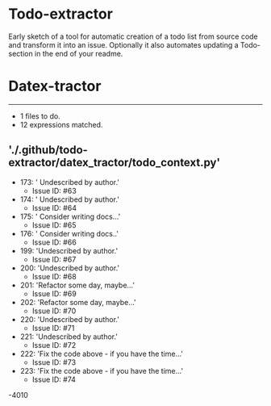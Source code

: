# Todo-extractor
Early sketch of a tool for automatic creation of a todo list from source code and transform it into an issue. Optionally it also automates updating a Todo-section in the end of your readme.

# Datex-tractor
---
- 1 files to do.
- 12 expressions matched.

## './.github/todo-extractor/datex_tractor/todo_context.py'
- 173: ' Undescribed by author.'
  - Issue ID: #63
- 174: ' Undescribed by author.'
  - Issue ID: #64
- 175: ' Consider writing docs...'
  - Issue ID: #65
- 176: ' Consider writing docs..'
  - Issue ID: #66
- 199: 'Undescribed by author.'
  - Issue ID: #67
- 200: 'Undescribed by author.'
  - Issue ID: #68
- 201: 'Refactor some day, maybe...'
  - Issue ID: #69
- 202: 'Refactor some day, maybe...'
  - Issue ID: #70
- 220: 'Undescribed by author.'
  - Issue ID: #71
- 221: 'Undescribed by author.'
  - Issue ID: #72
- 222: 'Fix the code above - if you have the time...'
  - Issue ID: #73
- 223: 'Fix the code above - if you have the time...'
  - Issue ID: #74

-4010